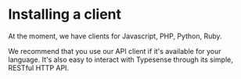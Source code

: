 # Installing a client
At the moment, we have clients for Javascript, PHP, Python, Ruby.

We recommend that you use our API client if it's available for your language. It's also easy to interact with Typesense through its simple, RESTful HTTP API.

<Tabs :tabs="['JavaScript','Php','Python','Ruby']">
  <template v-slot:JavaScript>

```js
// Node.js
npm install typesense

// Browser
<script src="dist/typesense.min.js"></script>
```

  </template>

  <template v-slot:Php>

```php
composer require typesense/typesense-php
```

  </template>
  <template v-slot:Python>

```py
pip install typesense
```

  </template>
  <template v-slot:Ruby>

```rb
gem install typesense
```

  </template>
</Tabs>